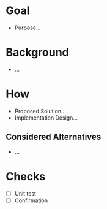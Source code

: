 <!-- Copilot向けコメント: 日本語でレビューすること -->

# Goal

- Purpose...

# Background

- ...

# How

- Proposed Solution...
- Implementation Design...

## Considered Alternatives

- ...

# Checks
- [ ] Unit test
- [ ] Confirmation

